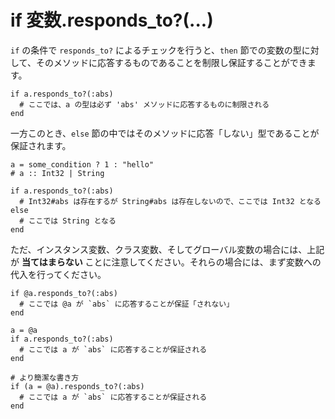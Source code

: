 # if 変数.responds_to?(...)

`if` の条件で `responds_to?` によるチェックを行うと、`then` 節での変数の型に対して、そのメソッドに応答するものであることを制限し保証することができます。

```crystal
if a.responds_to?(:abs)
  # ここでは、a の型は必ず 'abs' メソッドに応答するものに制限される
end
```

一方このとき、`else` 節の中ではそのメソッドに応答「しない」型であることが保証されます。

```crystal
a = some_condition ? 1 : "hello"
# a :: Int32 | String

if a.responds_to?(:abs)
  # Int32#abs は存在するが String#abs は存在しないので、ここでは Int32 となる
else
  # ここでは String となる
end
```

ただ、インスタンス変数、クラス変数、そしてグローバル変数の場合には、上記が **当てはまらない** ことに注意してください。それらの場合には、まず変数への代入を行ってください。

```crystal
if @a.responds_to?(:abs)
  # ここでは @a が `abs` に応答することが保証「されない」
end

a = @a
if a.responds_to?(:abs)
  # ここでは a が `abs` に応答することが保証される
end

# より簡潔な書き方
if (a = @a).responds_to?(:abs)
  # ここでは a が `abs` に応答することが保証される
end
```

